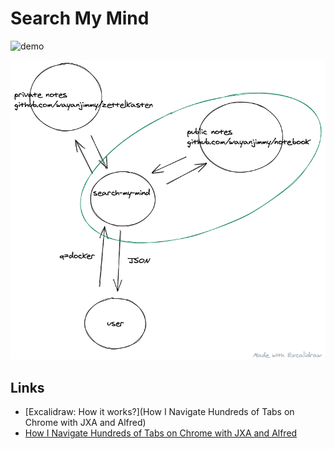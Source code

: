 # Search My Mind

![demo](searchmymind.gif)

![how-it-works](diagram.png)

## Links

- [Excalidraw: How it works?](How I Navigate Hundreds of Tabs on Chrome with JXA and Alfred)
- [How I Navigate Hundreds of Tabs on Chrome with JXA and Alfred](https://medium.com/@bit2pixel/how-i-navigate-hundreds-of-tabs-on-chrome-with-jxa-and-alfred-9bbf971af02b)
